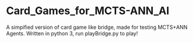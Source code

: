 # Card_Games_for_MCTS-ANN_AI
A simpified version of card game like bridge, made for testing MCTS+ANN Agents. Written in python 3, run playBridge.py to play!
